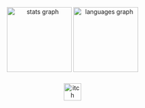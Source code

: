 <div align="center">
  <img src="https://github-readme-stats.vercel.app/api?username=VeeronTen&hide_title=false&hide_rank=true&show_icons=true&include_all_commits=true&count_private=true&disable_animations=false&theme=noctis_minimus&locale=en&hide_border=false&order=1&custom_title=Stats" height="150" alt="stats graph"  />
  <img src="https://github-readme-stats.vercel.app/api/top-langs?username=VeeronTen&locale=en&hide_title=false&layout=compact&card_width=320&langs_count=6&theme=noctis_minimus&hide_border=false&order=2&custom_title=Languages" height="150" alt="languages graph"  />
</div>

###

<div align="center">
  <a href="https://veeronten.itch.io/" target="_blank">
    <img src="https://img.shields.io/static/v1?message=itch.io&logo=itch&label=&color=000000&logoColor=white&labelColor=&style=for-the-badge" height="40" alt="itch logo"  />
  </a>
</div>

###
